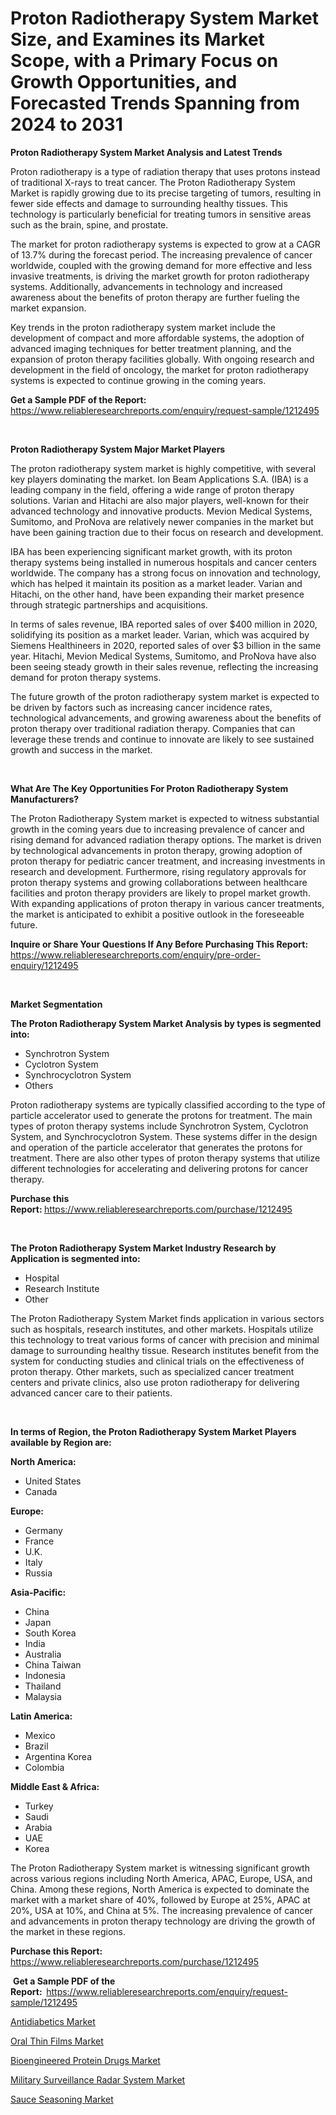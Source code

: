 <p><h1>Proton Radiotherapy System Market Size, and Examines its Market Scope, with a Primary Focus on Growth Opportunities, and Forecasted Trends Spanning from 2024 to 2031</h1></p><p><strong>Proton Radiotherapy System Market Analysis and Latest Trends</strong></p>
<p><p>Proton radiotherapy is a type of radiation therapy that uses protons instead of traditional X-rays to treat cancer. The Proton Radiotherapy System Market is rapidly growing due to its precise targeting of tumors, resulting in fewer side effects and damage to surrounding healthy tissues. This technology is particularly beneficial for treating tumors in sensitive areas such as the brain, spine, and prostate.</p><p>The market for proton radiotherapy systems is expected to grow at a CAGR of 13.7% during the forecast period. The increasing prevalence of cancer worldwide, coupled with the growing demand for more effective and less invasive treatments, is driving the market growth for proton radiotherapy systems. Additionally, advancements in technology and increased awareness about the benefits of proton therapy are further fueling the market expansion.</p><p>Key trends in the proton radiotherapy system market include the development of compact and more affordable systems, the adoption of advanced imaging techniques for better treatment planning, and the expansion of proton therapy facilities globally. With ongoing research and development in the field of oncology, the market for proton radiotherapy systems is expected to continue growing in the coming years.</p></p>
<p><strong>Get a Sample PDF of the Report:&nbsp;</strong> <a href="https://www.reliableresearchreports.com/enquiry/request-sample/1212495">https://www.reliableresearchreports.com/enquiry/request-sample/1212495</a></p>
<p>&nbsp;</p>
<p><strong>Proton Radiotherapy System Major Market Players</strong></p>
<p><p>The proton radiotherapy system market is highly competitive, with several key players dominating the market. Ion Beam Applications S.A. (IBA) is a leading company in the field, offering a wide range of proton therapy solutions. Varian and Hitachi are also major players, well-known for their advanced technology and innovative products. Mevion Medical Systems, Sumitomo, and ProNova are relatively newer companies in the market but have been gaining traction due to their focus on research and development.</p><p>IBA has been experiencing significant market growth, with its proton therapy systems being installed in numerous hospitals and cancer centers worldwide. The company has a strong focus on innovation and technology, which has helped it maintain its position as a market leader. Varian and Hitachi, on the other hand, have been expanding their market presence through strategic partnerships and acquisitions.</p><p>In terms of sales revenue, IBA reported sales of over $400 million in 2020, solidifying its position as a market leader. Varian, which was acquired by Siemens Healthineers in 2020, reported sales of over $3 billion in the same year. Hitachi, Mevion Medical Systems, Sumitomo, and ProNova have also been seeing steady growth in their sales revenue, reflecting the increasing demand for proton therapy systems.</p><p>The future growth of the proton radiotherapy system market is expected to be driven by factors such as increasing cancer incidence rates, technological advancements, and growing awareness about the benefits of proton therapy over traditional radiation therapy. Companies that can leverage these trends and continue to innovate are likely to see sustained growth and success in the market.</p></p>
<p>&nbsp;</p>
<p><strong>What Are The Key Opportunities For Proton Radiotherapy System Manufacturers?</strong></p>
<p><p>The Proton Radiotherapy System market is expected to witness substantial growth in the coming years due to increasing prevalence of cancer and rising demand for advanced radiation therapy options. The market is driven by technological advancements in proton therapy, growing adoption of proton therapy for pediatric cancer treatment, and increasing investments in research and development. Furthermore, rising regulatory approvals for proton therapy systems and growing collaborations between healthcare facilities and proton therapy providers are likely to propel market growth. With expanding applications of proton therapy in various cancer treatments, the market is anticipated to exhibit a positive outlook in the foreseeable future.</p></p>
<p><strong>Inquire or Share Your Questions If Any Before Purchasing This Report:</strong> <a href="https://www.reliableresearchreports.com/enquiry/pre-order-enquiry/1212495">https://www.reliableresearchreports.com/enquiry/pre-order-enquiry/1212495</a></p>
<p>&nbsp;</p>
<p><strong>Market Segmentation</strong></p>
<p><strong>The Proton Radiotherapy System Market Analysis by types is segmented into:</strong></p>
<p><ul><li>Synchrotron System</li><li>Cyclotron System</li><li>Synchrocyclotron System</li><li>Others</li></ul></p>
<p><p>Proton radiotherapy systems are typically classified according to the type of particle accelerator used to generate the protons for treatment. The main types of proton therapy systems include Synchrotron System, Cyclotron System, and Synchrocyclotron System. These systems differ in the design and operation of the particle accelerator that generates the protons for treatment. There are also other types of proton therapy systems that utilize different technologies for accelerating and delivering protons for cancer therapy.</p></p>
<p><strong>Purchase this Report:&nbsp;</strong><a href="https://www.reliableresearchreports.com/purchase/1212495">https://www.reliableresearchreports.com/purchase/1212495</a></p>
<p>&nbsp;</p>
<p><strong>The Proton Radiotherapy System Market Industry Research by Application is segmented into:</strong></p>
<p><ul><li>Hospital</li><li>Research Institute</li><li>Other</li></ul></p>
<p><p>The Proton Radiotherapy System Market finds application in various sectors such as hospitals, research institutes, and other markets. Hospitals utilize this technology to treat various forms of cancer with precision and minimal damage to surrounding healthy tissue. Research institutes benefit from the system for conducting studies and clinical trials on the effectiveness of proton therapy. Other markets, such as specialized cancer treatment centers and private clinics, also use proton radiotherapy for delivering advanced cancer care to their patients.</p></p>
<p>&nbsp;</p>
<p><strong>In terms of Region, the Proton Radiotherapy System Market Players available by Region are:</strong></p>
<p>
    <p> <strong> North America: </strong>
        <ul>
            <li>United States</li>
            <li>Canada</li>
        </ul>
        </p> 
    <p> <strong> Europe: </strong>
        <ul>
            <li>Germany</li>
            <li>France</li>
            <li>U.K.</li>
            <li>Italy</li>
            <li>Russia</li>
        </ul>
        </p> 
    <p> <strong> Asia-Pacific: </strong>
        <ul>
            <li>China</li>
            <li>Japan</li>
            <li>South Korea</li>
            <li>India</li>
            <li>Australia</li>
            <li>China Taiwan</li>
            <li>Indonesia</li>
            <li>Thailand</li>
            <li>Malaysia</li>
        </ul>
        </p> 
    <p> <strong> Latin America: </strong>
        <ul>
            <li>Mexico</li>
            <li>Brazil</li>
            <li>Argentina Korea</li>
            <li>Colombia</li>
        </ul>
        </p> 
    <p> <strong> Middle East & Africa: </strong>
        <ul>
            <li>Turkey</li>
            <li>Saudi</li>
            <li>Arabia</li>
            <li>UAE</li>
            <li>Korea</li>
        </ul>
    </p>
    </p>
<p><p>The Proton Radiotherapy System market is witnessing significant growth across various regions including North America, APAC, Europe, USA, and China. Among these regions, North America is expected to dominate the market with a market share of 40%, followed by Europe at 25%, APAC at 20%, USA at 10%, and China at 5%. The increasing prevalence of cancer and advancements in proton therapy technology are driving the growth of the market in these regions.</p></p>
<p><strong>Purchase this Report: </strong><a href="https://www.reliableresearchreports.com/purchase/1212495">https://www.reliableresearchreports.com/purchase/1212495</a></p>
<p>&nbsp;<strong>Get a Sample PDF of the Report:&nbsp;&nbsp;</strong><a href="https://www.reliableresearchreports.com/enquiry/request-sample/1212495">https://www.reliableresearchreports.com/enquiry/request-sample/1212495</a></p>
<p><strong></strong></p>
<p><p><a href="https://medium.com/@rosiekuhn_28077/antidiabetics-market-trends-forecast-and-competitive-analysis-to-2031-2672553b30cc">Antidiabetics Market</a></p><p><a href="https://medium.com/@jeanklein09/oral-thin-films-market-trends-and-market-analysis-forecasted-for-period-2024-2031-85c5b81fe592">Oral Thin Films Market</a></p><p><a href="https://medium.com/@jeanklein09/bioengineered-protein-drugs-market-comprehensive-assessment-by-type-application-and-geography-cf1584a2d22d">Bioengineered Protein Drugs Market</a></p><p><a href="https://github.com/seekum/Market-Research-Report-List-1/blob/main/military-surveillance-radar-system-market.md">Military Surveillance Radar System Market</a></p><p><a href="https://github.com/nancykennedykellievqfqt2/Market-Research-Report-List-1/blob/main/sauce-seasoning-market.md">Sauce Seasoning Market</a></p></p>